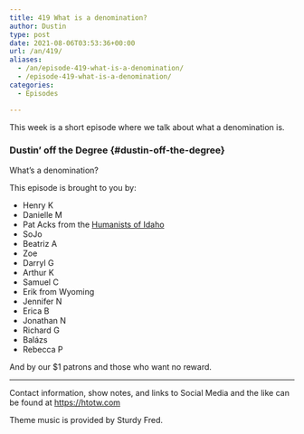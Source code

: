 ```yaml
---
title: 419 What is a denomination?
author: Dustin
type: post
date: 2021-08-06T03:53:36+00:00
url: /an/419/
aliases:
  - /an/episode-419-what-is-a-denomination/
  - /episode-419-what-is-a-denomination/
categories:
  - Episodes

---
```

<div id="buzzsprout-player-10552690"></div><script src="https://www.buzzsprout.com/1983601/10552690-419-what-is-a-denomination.js?container_id=buzzsprout-player-10552690&player=small" type="text/javascript" charset="utf-8"></script>

This week is a short episode where we talk about what a denomination is.

<!--more-->

### Dustin&#8217; off the Degree {#dustin-off-the-degree}

What&#8217;s a denomination?

This episode is brought to you by:

  * Henry K
  * Danielle M
  * Pat Acks from the [Humanists of Idaho][1]
  * SoJo
  * Beatriz A
  * Zoe
  * Darryl G
  * Arthur K
  * Samuel C
  * Erik from Wyoming
  * Jennifer N
  * Erica B
  * Jonathan N
  * Richard G
  * Balázs
  * Rebecca P

And by our $1 patrons and those who want no reward.

* * *

Contact information, show notes, and links to Social Media and the like can be found at <https://htotw.com>

Theme music is provided by Sturdy Fred.

 [1]: https://www.humanistsofidaho.org/